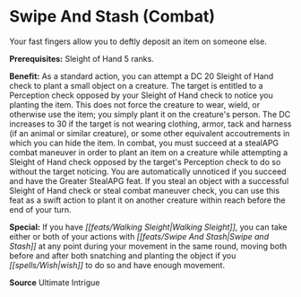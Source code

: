 ﻿---
cssclass: [feats]

---
# Swipe And Stash (Combat)

Your fast fingers allow you to deftly deposit an item on someone else.

**Prerequisites:** Sleight of Hand 5 ranks.

**Benefit:** As a standard action, you can attempt a DC 20 Sleight of Hand check to plant a small object on a creature. The target is entitled to a Perception check opposed by your Sleight of Hand check to notice you planting the item. This does not force the creature to wear, wield, or otherwise use the item; you simply plant it on the creature's person. The DC increases to 30 if the target is not wearing clothing, armor, tack and harness (if an animal or similar creature), or some other equivalent accoutrements in which you can hide the item. In combat, you must succeed at a stealAPG combat maneuver in order to plant an item on a creature while attempting a Sleight of Hand check opposed by the target's Perception check to do so without the target noticing. You are automatically unnoticed if you succeed and have the Greater StealAPG feat. If you steal an object with a successful Sleight of Hand check or steal combat maneuver check, you can use this feat as a swift action to plant it on another creature within reach before the end of your turn.

**Special:** If you have _[[feats/Walking Sleight|Walking Sleight]]_, you can take either or both of your actions with _[[feats/Swipe And Stash|Swipe and Stash]]_ at any point during your movement in the same round, moving both before and after both snatching and planting the object if you _[[spells/Wish|wish]]_ to do so and have enough movement.

**Source** Ultimate Intrigue